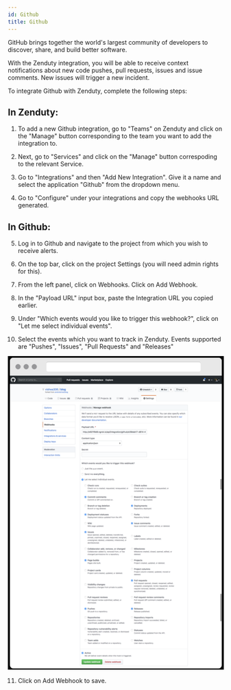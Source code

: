 ```yaml
---
id: Github
title: Github
---
```

GitHub brings together the world's largest community of developers to discover, share, and build better software.

With the Zenduty integration, you will be able to receive context notifications about new code pushes, pull requests, issues and issue comments. New issues will trigger a new incident.

To integrate Github with Zenduty, complete the following steps:

## In Zenduty:

1. To add a new Github integration, go to "Teams" on Zenduty and click on the "Manage" button corresponding to the team you want to add the integration to.

2. Next, go to "Services" and click on the "Manage" button correspoding to the relevant Service.

3. Go to "Integrations" and then "Add New Integration". Give it a name and select the application "Github" from the dropdown menu.

4. Go to "Configure" under your integrations and copy the webhooks URL generated.

## In Github:

5. Log in to Github and navigate to the project from which you wish to receive alerts.

6. On the top bar, click on the project Settings (you will need admin rights for this).

7.  From the left panel, click on Webhooks. Click on Add Webhook.

8. In the "Payload URL" input box, paste the Integration URL you copied earlier.

9. Under "Which events would you like to trigger this webhook?", click on "Let me select individual events".

10. Select the events which you want to track in Zenduty. Events supported are "Pushes", "Issues", "Pull Requests" and "Releases"

![](/img/Integrations/Github/1.png)

11. Click on Add Webhook to save.
